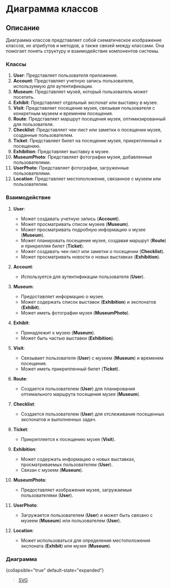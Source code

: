 # Диаграмма классов
<show-structure depth="2"/>

## Описание

Диаграмма классов представляет собой схематическое изображение классов, их атрибутов и методов, а также связей между классами. Она помогает понять структуру и взаимодействие компонентов системы.

### Классы

1. **User**: Представляет пользователя приложения.
2. **Account**: Представляет учетную запись пользователя, используемую для аутентификации.
3. **Museum**: Представляет музей, который пользователь может посетить.
4. **Exhibit**: Представляет отдельный экспонат или выставку в музее.
5. **Visit**: Представляет посещение музея, связывая пользователя с конкретным музеем и временем посещения.
6. **Route**: Представляет маршрут посещения музея, оптимизированный для пользователя.
7. **Checklist**: Представляет чек-лист или заметки о посещении музея, созданные пользователем.
8. **Ticket**: Представляет билет на посещение музея, прикрепленный к посещению.
9. **Exhibition**: Представляет выставку в музее.
10. **MuseumPhoto**: Представляет фотографии музея, добавленные пользователями.
11. **UserPhoto**: Представляет фотографии, загруженные пользователями.
12. **Location**: Представляет местоположение, связанное с музеем или пользователем.

### Взаимодействие

1. **User**:
    - Может создавать учетную запись (**Account**).
    - Может просматривать список музеев (**Museum**).
    - Может просматривать подробную информацию о музее (**Museum**).
    - Может планировать посещение музея, создавая маршрут (**Route**) и прикрепляя билет (**Ticket**).
    - Может создавать чек-лист или заметки о посещении (**Checklist**).
    - Может просматривать новости о новых выставках (**Exhibition**).

2. **Account**:
    - Используется для аутентификации пользователя (**User**).

3. **Museum**:
    - Предоставляет информацию о музее.
    - Может содержать список выставок (**Exhibition**) и экспонатов (**Exhibit**).
    - Может иметь фотографии музея (**MuseumPhoto**).

4. **Exhibit**:
    - Принадлежит к музею (**Museum**).
    - Может быть частью выставки (**Exhibition**).

5. **Visit**:
    - Связывает пользователя (**User**) с музеем (**Museum**) и временем посещения.
    - Может иметь прикрепленный билет (**Ticket**).

6. **Route**:
    - Создается пользователем (**User**) для планирования оптимального маршрута посещения музея (**Museum**).

7. **Checklist**:
    - Создается пользователем (**User**) для отслеживания посещенных экспонатов и выполненных задач.

8. **Ticket**:
    - Прикрепляется к посещению музея (**Visit**).

9. **Exhibition**:
    - Может содержать информацию о новых выставках, просматриваемых пользователем (**User**).
    - Связан с музеем (**Museum**).

10. **MuseumPhoto**:
    - Предоставляет изображения музея, загружаемые пользователями (**User**).

11. **UserPhoto**:
    - Загружается пользователем (**User**) и может быть связано с музеем (**Museum**) или пользователем (**User**).

12. **Location**:
    - Может использоваться для определения местоположения экспоната (**Exhibit**) или музея (**Museum**).

### Диаграмма
{collapsible="true" default-state="expanded"}

> [SVG](%host%/images/umldiagram.svg)

<code-block lang="plantuml" src="../diagrams/uml/uml_diagram.puml">


</code-block>
